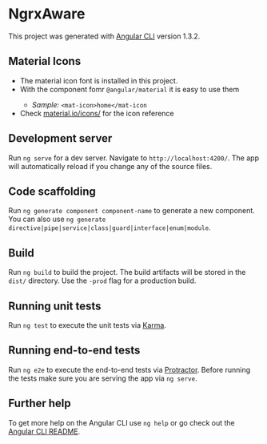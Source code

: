 # NgrxAware

This project was generated with [Angular CLI](https://github.com/angular/angular-cli) version 1.3.2.

## Material Icons

- The material icon font is installed in this project.
- With the <mat-icon> component fomr `@angular/material` it is easy to use them
  - *Sample:* `<mat-icon>home</mat-icon`
- Check [material.io/icons/](https://material.io/icons/) for the icon reference

## Development server

Run `ng serve` for a dev server. Navigate to `http://localhost:4200/`. The app will automatically reload if you change any of the source files.

## Code scaffolding

Run `ng generate component component-name` to generate a new component. You can also use `ng generate directive|pipe|service|class|guard|interface|enum|module`.

## Build

Run `ng build` to build the project. The build artifacts will be stored in the `dist/` directory. Use the `-prod` flag for a production build.

## Running unit tests

Run `ng test` to execute the unit tests via [Karma](https://karma-runner.github.io).

## Running end-to-end tests

Run `ng e2e` to execute the end-to-end tests via [Protractor](http://www.protractortest.org/).
Before running the tests make sure you are serving the app via `ng serve`.

## Further help

To get more help on the Angular CLI use `ng help` or go check out the [Angular CLI README](https://github.com/angular/angular-cli/blob/master/README.md).
